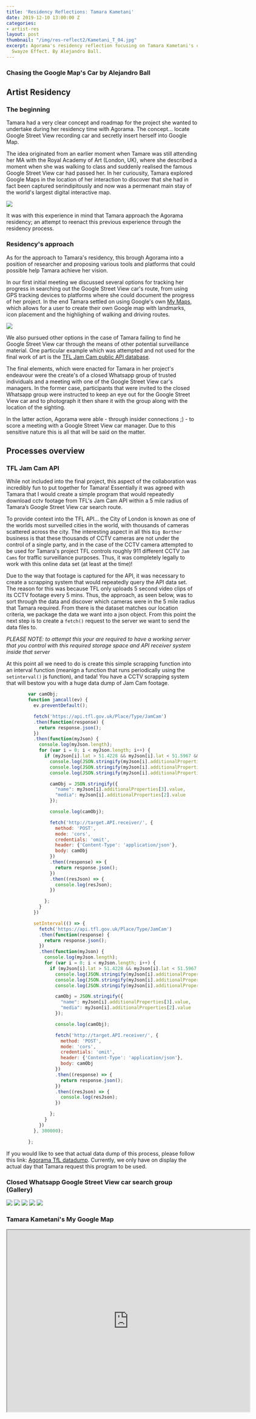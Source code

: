 ```yaml
---
title: 'Residency Reflections: Tamara Kametani'
date: 2019-12-10 13:00:00 Z
categories:
- artist-res
layout: post
thumbnail: "/img/res-reflect2/Kametani_T_04.jpg"
excerpt: Agorama's residency reflection focusing on Tamara Kametani's commission.
  Swayze Effect. By Alejandro Ball.
---
```


### Chasing the Google Map's Car by Alejandro Ball

## Artist Residency

### The beginning
Tamara had a very clear concept and roadmap for the project she wanted to undertake during her residency time with Agorama. The concept... locate Google Street View recording car and secretly insert herself into Google Map. 

The idea originated from an earlier moment when Tamare was still attending her MA with the Royal Academy of Art (London, UK), where she described a moment when she was walking to class and suddenly realised the famous Google Street View car had passed her. In her curiousity, Tamara explored Google Maps in the location of her interaction to discover that she had in fact been captured serindipitously and now was a permenant main stay of the world's largest digital interactive map. 

![](/img/res-reflect2/tamara-beginning.png)

It was with this experience in mind that Tamara approach the Agorama residency; an attempt to reenact this previous experience through the residency process. 

### Residency's approach 

As for the approach to Tamara's residency, this brough Agorama into a position of researcher and proposing various tools and platforms that could possible help Tamara achieve her vision. 

In our first initial meeting we discussed several options for tracking her progress in searching out the Google Street View car's route, from using GPS tracking devices to platforms where she could document the progress of her project. In the end Tamara settled on using Google's own [My Maps](https://mymaps.google.com), which allows for a user to create their own Google map with landmarks, icon placement and the highlighing of walking and driving routes. 

![](/img/res-reflect2/Kametani_T_01.jpg)

We also pursued other options in the case of Tamara failing to find he Google Street View car through the means of other potential surveillance material. One particular example which was attempted and not used for the final work of art is the [TFL Jam Cam public API database](https://api.tfl.gov.uk/Place/Type/JamCam). 

The final elements, which were enacted for Tamara in her project's endeavour were the create's of a closed Whatsapp group of trusted individuals and a meeting with one of the Google Street View car's managers. In the former case, participants that were invited to the closed Whatsapp group were instructed to keep an eye out for the Google Street View car and to photograph it then share it with the group along with the location of the sighting. 

In the latter action, Agorama were able - through insider connections ;) - to score a meeting with a Google Street View car manager. Due to this sensitive nature this is all that will be said on the matter.

## Processes overview

### TFL Jam Cam API
While not included into the final project, this aspect of the collaboration was incredibly fun to put together for Tamara! Essentially it was agreed with Tamara that I would create a simple program that would repeatedly download cctv footage from TFL's Jam Cam API within a 5 mile radius of Tamara’s Google Street View car search route. 

To provide context into the TFL API... the City of London is known as one of the worlds most surveilled cities in the world, with thousands of cameras scattered across the city. The interesting aspect in all this `Big Borther` business is that these thousands of CCTV cameras are not under the control of a single party, and in the case of the CCTV camera attempted to be used for Tamara's project TFL controls roughly 911 different CCTV `Jam Cams` for traffic surveillance purposes. Thus, it was completely legally to work with this online data set (at least at the time)!

Due to the way that footage is captured for the API, it was necessary to create a scrapping system that would repeatedly query the API data set. The reason for this was because TFL only uploads 5 second video clips of its CCTV footage every 5 mins. Thus, the approach, as seen below, was to sort through the data and discover which cameras were in the 5 mile radius that Tamara required. From there is the dataset matches our location criteria, we package the data we want into a json object. From this point the next step is to create a `fetch()` request to the server we want to send the data files to.

_PLEASE NOTE: to attempt this your are required to have a working server that you control with this required storage space and API receiver system inside that server_

At this point all we need to do is create this simple scrapping function into an interval function (meanign a function that runs periodically using the `setinterval()` js function), and tada! You have a CCTV scrapping system that will bestow you with a huge data dump of Jam Cam footage.


```js
        var camObj;
        function jamcall(ev) {
          ev.preventDefault();

          fetch('https://api.tfl.gov.uk/Place/Type/JamCam')
          .then(function(response) {
            return response.json();
          })
          .then(function(myJson) {
            console.log(myJson.length);
            for (var i = 0; i < myJson.length; i++) {
              if (myJson[i].lat > 51.4228 && myJson[i].lat < 51.5967 && myJson[i].lon > -0.3891 && myJson[i].lon < 0.1531) {
                console.log(JSON.stringify(myJson[i].additionalProperties[3].value));
                console.log(JSON.stringify(myJson[i].additionalProperties[2].value));
                console.log(JSON.stringify(myJson[i].additionalProperties[2].modified));

                camObj = JSON.stringify({
                  "name": myJson[i].additionalProperties[3].value,
                  "media": myJson[i].additionalProperties[2].value
                });

                console.log(camObj);

                fetch('http://target.API.receiver/', {
                  method: 'POST',
                  mode: 'cors',
                  credentials: 'omit',
                  header: {'Content-Type': 'application/json'},
                  body: camObj
                })
                .then((response) => {
                  return response.json();
                })
                .then((resJson) => {
                  console.log(resJson);
                })

              };
            }
          })

          setInterval(() => {
            fetch('https://api.tfl.gov.uk/Place/Type/JamCam')
            .then(function(response) {
              return response.json();
            })
            .then(function(myJson) {
              console.log(myJson.length);
              for (var i = 0; i < myJson.length; i++) {
                if (myJson[i].lat > 51.4228 && myJson[i].lat < 51.5967 && myJson[i].lon > -0.3891 && myJson[i].lon < 0.1531) {
                  console.log(JSON.stringify(myJson[i].additionalProperties[3].value));
                  console.log(JSON.stringify(myJson[i].additionalProperties[2].value));
                  console.log(JSON.stringify(myJson[i].additionalProperties[2].modified));

                  camObj = JSON.stringify({
                    "name": myJson[i].additionalProperties[3].value,
                    "media": myJson[i].additionalProperties[2].value
                  });

                  console.log(camObj);

                  fetch('http://target.API.receiver/', {
                    method: 'POST',
                    mode: 'cors',
                    credentials: 'omit',
                    header: {'Content-Type': 'application/json'},
                    body: camObj
                  })
                  .then((response) => {
                    return response.json();
                  })
                  .then((resJson) => {
                    console.log(resJson);
                  })

                };
              }
            })
          }, 300000);

        };

```
If you would like to see that actual data dump of this process, please follow this link: [Agorama TfL datadump](http://cctv-dump.agorama.org.uk/).
Currently, we only have on display the actual day that Tamara request this program to be used. 

### Closed Whatsapp Google Street View car search group (Gallery)

![](/img/res-reflect2/Whatsapp-grp-1.png)
![](/img/res-reflect2/Whatsapp-grp-2.png)
![](/img/res-reflect2/Whatsapp-grp-3.png)
![](/img/res-reflect2/Whatsapp-grp-5.png)
![](/img/res-reflect2/Whatsapp-grp-4.png)

### Tamara Kametani's My Google Map

<iframe src="https://www.google.com/maps/d/embed?mid=1rFaSi2vcBy80ss-csdHdD8Kx9hUYFsGO" width="640" height="480"></iframe>
